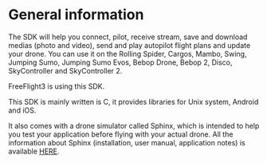 General information
=====

The SDK will help you connect, pilot, receive stream, save and download medias (photo and video), send and play autopilot flight plans and update your drone. You can use it on the Rolling Spider, Cargos, Mambo, Swing, Jumping Sumo, Jumping Sumo Evos, Bebop Drone, Bebop 2, Disco, SkyController and SkyController 2.<br/>

FreeFlight3 is using this SDK.

This SDK is mainly written is C, it provides libraries for Unix system, Android and iOS.

It also comes with a drone simulator called Sphinx, which is intended to help you test your application before flying with your actual drone. All the information about Sphinx (installation, user manual, application notes) is available [HERE](https://developer.parrot.com/docs/sphinx/index.html).
